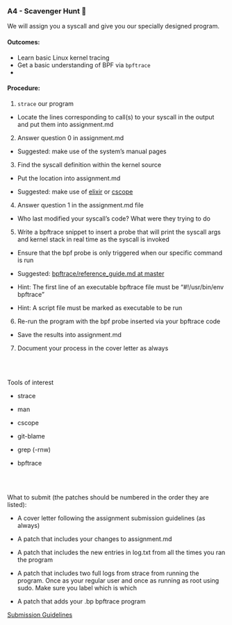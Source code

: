 ### A4 - Scavenger Hunt 🤪

We will assign you a syscall and give you our specially designed program.

#### Outcomes:

* Learn basic Linux kernel tracing
* Get a basic understanding of BPF via `bpftrace`
* 

#### Procedure:

1. `strace` our program

* Locate the lines corresponding to call(s) to your syscall in the output and put them into assignment.md

2. Answer question 0 in assignment.md

* Suggested: make use of the system’s manual pages

3. Find the syscall definition within the kernel source

* Put the location into assignment.md

* Suggested: make use of [elixir](https://elixir.bootlin.com/) or [cscope](http://cscope.sourceforge.net/)

4. Answer question 1 in the assignment.md file

* Who last modified your syscall’s code? What were they trying to do

5. Write a bpftrace snippet to insert a probe that will print the syscall args and kernel stack in real time as the syscall is invoked

* Ensure that the bpf probe is only triggered when our specific command is run

* Suggested: [bpftrace/reference_guide.md at master](https://github.com/iovisor/bpftrace/blob/master/docs/reference_guide.md#5-str-strings)

* Hint: The first line of an executable bpftrace file must be “#!/usr/bin/env bpftrace”

* Hint: A script file must be marked as executable to be run

6. Re-run the program with the bpf probe inserted via your bpftrace code

* Save the results into assignment.md

7. Document your process in the cover letter as always

<br></br>

Tools of interest

* strace

* man

* cscope

* git-blame

* grep (-rnw)

* bpftrace

<br></br>

What to submit (the patches should be numbered in the order they are listed):

* A cover letter following the assignment submission guidelines (as always)

* A patch that includes your changes to assignment.md

* A patch that includes the new entries in log.txt from all the times you ran the program

* A patch that includes two full logs from strace from running the program. Once as your regular user and once as running as root using sudo. Make sure you label which is which

* A patch that adds your .bp bpftrace program

[Submission Guidelines](submission_guidelines.html)

